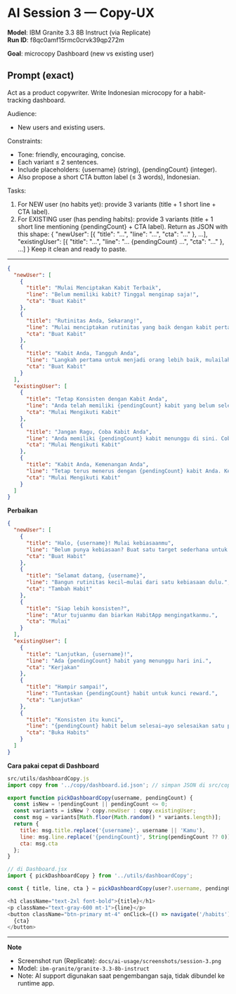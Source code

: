 # AI Session 3 — Copy-UX
**Model**: IBM Granite 3.3 8B Instruct (via Replicate)  
**Run ID**: f8qc0amf15rmc0crvk39qp272m

**Goal**: microcopy Dashboard (new vs existing user)


## Prompt (exact)
Act as a product copywriter. Write Indonesian microcopy for a habit-tracking dashboard.

Audience:
- New users and existing users.

Constraints:
- Tone: friendly, encouraging, concise.
- Each variant ≤ 2 sentences.
- Include placeholders: {username} (string), {pendingCount} (integer).
- Also propose a short CTA button label (≤ 3 words), Indonesian.

Tasks:
1) For NEW user (no habits yet): provide 3 variants (title + 1 short line + CTA label).
2) For EXISTING user (has pending habits): provide 3 variants (title + 1 short line mentioning {pendingCount} + CTA label).
Return as JSON with this shape:
{
  "newUser": [{ "title": "...", "line": "...", "cta": "..." }, ...],
  "existingUser": [{ "title": "...", "line": "... {pendingCount} ...", "cta": "..." }, ...]
}
Keep it clean and ready to paste.
-----

````json
{
  "newUser": [
    {
      "title": "Mulai Menciptakan Kabit Terbaik",
      "line": "Belum memiliki kabit? Tinggal menginap saja!",
      "cta": "Buat Kabit"
    },
    {
      "title": "Rutinitas Anda, Sekarang!",
      "line": "Mulai menciptakan rutinitas yang baik dengan kabit pertama Anda.",
      "cta": "Buat Kabit"
    },
    {
      "title": "Kabit Anda, Tangguh Anda",
      "line": "Langkah pertama untuk menjadi orang lebih baik, mulailah sekarang.",
      "cta": "Buat Kabit"
    }
  ],
  "existingUser": [
    {
      "title": "Tetap Konsisten dengan Kabit Anda",
      "line": "Anda telah memiliki {pendingCount} kabit yang belum selesai. Tetap konsisten!",
      "cta": "Mulai Mengikuti Kabit"
    },
    {
      "title": "Jangan Ragu, Coba Kabit Anda",
      "line": "Anda memiliki {pendingCount} kabit menunggu di sini. Coba sekarang!",
      "cta": "Mulai Mengikuti Kabit"
    },
    {
      "title": "Kabit Anda, Kemenangan Anda",
      "line": "Tetap terus menerus dengan {pendingCount} kabit Anda. Kemenangan Anda hanya satu langkah lagi!",
      "cta": "Mulai Mengikuti Kabit"
    }
  ]
}
````
**Perbaikan**
````json
{
  "newUser": [
    {
      "title": "Halo, {username}! Mulai kebiasaanmu",
      "line": "Belum punya kebiasaan? Buat satu target sederhana untuk hari ini.",
      "cta": "Buat Habit"
    },
    {
      "title": "Selamat datang, {username}",
      "line": "Bangun rutinitas kecil—mulai dari satu kebiasaan dulu.",
      "cta": "Tambah Habit"
    },
    {
      "title": "Siap lebih konsisten?",
      "line": "Atur tujuanmu dan biarkan HabitApp mengingatkanmu.",
      "cta": "Mulai"
    }
  ],
  "existingUser": [
    {
      "title": "Lanjutkan, {username}!",
      "line": "Ada {pendingCount} habit yang menunggu hari ini.",
      "cta": "Kerjakan"
    },
    {
      "title": "Hampir sampai!",
      "line": "Tuntaskan {pendingCount} habit untuk kunci reward.",
      "cta": "Lanjutkan"
    },
    {
      "title": "Konsisten itu kunci",
      "line": "{pendingCount} habit belum selesai—ayo selesaikan satu per satu.",
      "cta": "Buka Habits"
    }
  ]
}
````
**Cara pakai cepat di Dashboard**
````js
src/utils/dashboardCopy.js
import copy from '../copy/dashboard.id.json'; // simpan JSON di src/copy/dashboard.id.json

export function pickDashboardCopy(username, pendingCount) {
  const isNew = !pendingCount || pendingCount <= 0;
  const variants = isNew ? copy.newUser : copy.existingUser;
  const msg = variants[Math.floor(Math.random() * variants.length)];
  return {
    title: msg.title.replace('{username}', username || 'Kamu'),
    line: msg.line.replace('{pendingCount}', String(pendingCount ?? 0)),
    cta: msg.cta
  };
}
````
````js
// di Dashboard.jsx
import { pickDashboardCopy } from '../utils/dashboardCopy';

const { title, line, cta } = pickDashboardCopy(user?.username, pendingCount);

<h1 className="text-2xl font-bold">{title}</h1>
<p className="text-gray-600 mt-1">{line}</p>
<button className="btn-primary mt-4" onClick={() => navigate('/habits')}>
  {cta}
</button>
````
----
**Note**
- Screenshot run (Replicate): `docs/ai-usage/screenshots/session-3.png`
- Model: `ibm-granite/granite-3.3-8b-instruct`
- Note: AI support digunakan saat pengembangan saja, tidak dibundel ke runtime app.